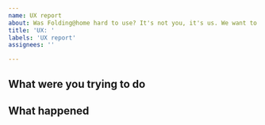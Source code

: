 ```yaml
---
name: UX report
about: Was Folding@home hard to use? It's not you, it's us. We want to hear about it.
title: 'UX: '
labels: 'UX report'
assignees: ''

---
```


<!-- Did Folding@home not do what you expected?
Was it hard to figure out how to do something?
Could an error message be more helpful?
It's not you, it's us. We want to hear about it. -->

## What were you trying to do

## What happened
